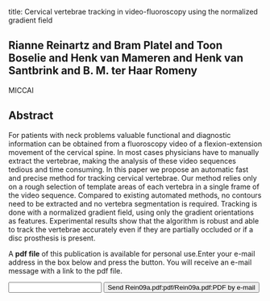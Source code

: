 title: Cervical vertebrae tracking in video-fluoroscopy using the normalized gradient field

## Rianne Reinartz and Bram Platel and Toon Boselie and Henk van Mameren and Henk van Santbrink and B. M. ter Haar Romeny
MICCAI


## Abstract
For patients with neck problems valuable functional and diagnostic information can be obtained from a fluoroscopy video of a flexion-extension movement of the cervical spine. In most cases physicians have to manually extract the vertebrae, making the analysis of these video sequences tedious and time consuming. In this paper we propose an automatic fast and precise method for tracking cervical vertebrae. Our method relies only on a rough selection of template areas of each vertebra in a single frame of the video sequence. Compared to existing automated methods, no contours need to be extracted and no vertebra segmentation is required. Tracking is done with a normalized gradient field, using only the gradient orientations as features. Experimental results show that the algorithm is robust and able to track the vertebrae accurately even if they are partially occluded or if a disc prosthesis is present.

A <b>pdf file</b> of this publication is available for personal use.Enter your e-mail address in the box below and press the button. You will receive an e-mail message with a link to the pdf file.
<form action="sender.php">  <input type="text" name="email">  <input type="submit" value="Send Rein09a.pdf:pdf/Rein09a.pdf:PDF by e-mail"></form>